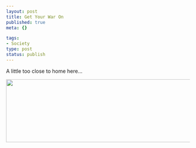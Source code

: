 ```yaml
--- 
layout: post
title: Get Your War On
published: true
meta: {}

tags: 
- Society
type: post
status: publish
---
```

A little too close to home here...

<img src="http://www.mnftiu.cc/mnftiu.cc/images/war.247.gif" width="634" height="173">
